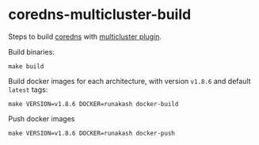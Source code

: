 # coredns-multicluster-build

Steps to build [coredns](https://github.com/coredns/coredns) with [multicluster plugin](https://github.com/coredns/multicluster).

Build binaries:

```shell
make build
```

Build docker images for each architecture, with version `v1.8.6` and default `latest` tags:

```shell
make VERSION=v1.8.6 DOCKER=runakash docker-build
```

Push docker images

```shell
make VERSION=v1.8.6 DOCKER=runakash docker-push
```
